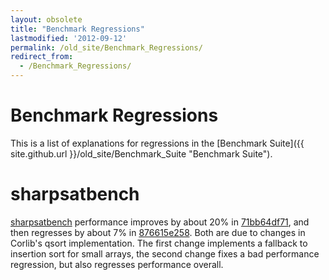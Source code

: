```yaml
---
layout: obsolete
title: "Benchmark Regressions"
lastmodified: '2012-09-12'
permalink: /old_site/Benchmark_Regressions/
redirect_from:
  - /Benchmark_Regressions/
---
```


Benchmark Regressions
=====================

This is a list of explanations for regressions in the [Benchmark Suite]({{ site.github.url }}/old_site/Benchmark_Suite "Benchmark Suite").

sharpsatbench
=============

[sharpsatbench](http://storage.bos.xamarin.com/mono-gcbench/default-sgen/sharpsatbench.html) performance improves by about 20% in [71bb64df71](https://github.com/mono/mono/commit/71bb64df713675bd40c62f3071a6d4cb86b3c94c), and then regresses by about 7% in [876615e258](https://github.com/mono/mono/commit/876615e25856931250e0d3c9ef48fe7989f71fc1). Both are due to changes in Corlib's qsort implementation. The first change implements a fallback to insertion sort for small arrays, the second change fixes a bad performance regression, but also regresses performance overall.


